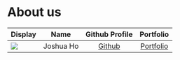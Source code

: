 # About us

Display |   Name    |             Github Profile              | Portfolio 
--------|:---------:|:---------------------------------------:|:---------:
![](https://via.placeholder.com/100.png?text=Photo) | Joshua Ho | [Github](https://github.com/joshuahoky) | [Portfolio](docs/team/johndoe.md)

